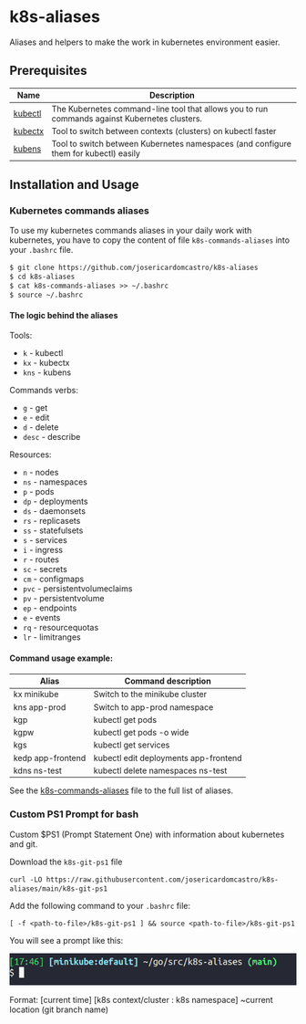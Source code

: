 # k8s-aliases
Aliases and helpers to make the work in kubernetes environment easier.

## Prerequisites

Name    | Description       
------- | ------
[kubectl](https://kubernetes.io/docs/tasks/tools/) | The Kubernetes command-line tool that allows you to run commands against Kubernetes clusters. 
[kubectx](https://github.com/ahmetb/kubectx) | Tool to switch between contexts (clusters) on kubectl faster
[kubens](https://github.com/ahmetb/kubectx) | Tool to switch between Kubernetes namespaces (and configure them for kubectl) easily


## Installation and Usage


### Kubernetes commands aliases

To use my kubernetes commands aliases in your daily work with kubernetes, you have to copy the content of file `k8s-commands-aliases` into your `.bashrc` file.

```
$ git clone https://github.com/josericardomcastro/k8s-aliases
$ cd k8s-aliases
$ cat k8s-commands-aliases >> ~/.bashrc
$ source ~/.bashrc
```

#### The logic behind the aliases

Tools:
- `k` - kubectl
- `kx` - kubectx
- `kns` - kubens

Commands verbs:
- `g` - get
- `e` - edit
- `d` - delete
- `desc` - describe

Resources:
- `n` - nodes
- `ns` - namespaces
- `p` - pods
- `dp` - deployments
- `ds` - daemonsets
- `rs` - replicasets
- `ss` - statefulsets
- `s` - services
- `i` - ingress
- `r` - routes
- `sc` - secrets
- `cm` - configmaps
- `pvc` - persistentvolumeclaims
- `pv` - persistentvolume
- `ep` - endpoints
- `e`  - events
- `rq` - resourcequotas
- `lr` - limitranges

#### Command usage example:

Alias | Command description
------ | ------------------- 
kx minikube | Switch to the minikube cluster
kns app-prod | Switch to app-prod namespace
kgp | kubectl get pods
kgpw | kubectl get pods -o wide
kgs | kubectl get services
kedp app-frontend | kubectl edit deployments app-frontend
kdns ns-test | kubectl delete namespaces ns-test

See the [k8s-commands-aliases](./k8s-commands-aliases) file to the full list of aliases.


### Custom PS1 Prompt for bash

Custom $PS1 (Prompt Statement One) with information about kubernetes and git.

Download the `k8s-git-ps1` file
```
curl -LO https://raw.githubusercontent.com/josericardomcastro/k8s-aliases/main/k8s-git-ps1
```

Add the following command to your `.bashrc` file:

```
[ -f <path-to-file>/k8s-git-ps1 ] && source <path-to-file>/k8s-git-ps1
```


You will see a prompt like this:

![Custom Prompt PS1](./img/prompt-ps1.png "Custom Prompt PS1")

Format: [current time] [k8s context/cluster : k8s namespace] ~current location (git branch name)